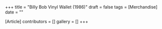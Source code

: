 +++
title = "Billy Bob Vinyl Wallet (1986)"
draft = false
tags = [Merchandise]
date = ""

[Article]
contributors = []
gallery = []
+++